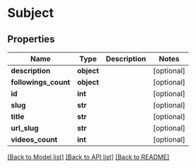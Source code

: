 # Subject

## Properties
Name | Type | Description | Notes
------------ | ------------- | ------------- | -------------
**description** | **object** |  | [optional] 
**followings_count** | **object** |  | [optional] 
**id** | **int** |  | [optional] 
**slug** | **str** |  | [optional] 
**title** | **str** |  | [optional] 
**url_slug** | **str** |  | [optional] 
**videos_count** | **int** |  | [optional] 

[[Back to Model list]](../README.md#documentation-for-models) [[Back to API list]](../README.md#documentation-for-api-endpoints) [[Back to README]](../README.md)


